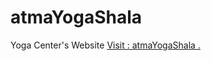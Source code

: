 # atmaYogaShala

Yoga Center's Website [ Visit : atmaYogaShala .](https://atmayogashala-3485c.web.app)
